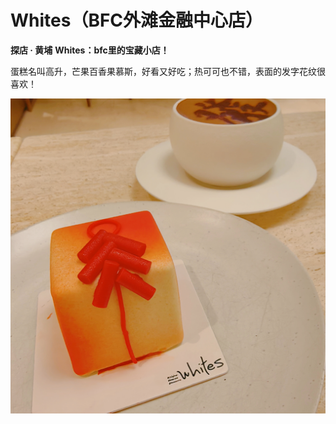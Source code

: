 # Whites（BFC外滩金融中心店）

**探店 · 黄埔**
**Whites：bfc里的宝藏小店！**

蛋糕名叫高升，芒果百香果慕斯，好看又好吃；热可可也不错，表面的发字花纹很喜欢！

![](Whites.jpg)


